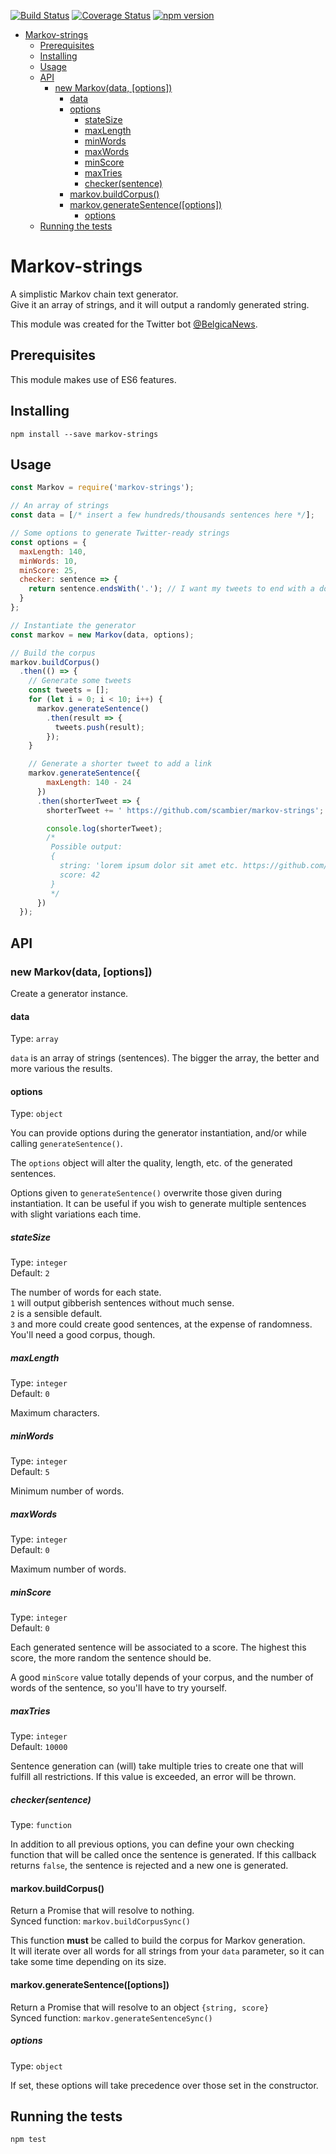 [![Build Status](https://travis-ci.org/scambier/markov-strings.svg?branch=master)](https://travis-ci.org/scambier/markov-strings)
[![Coverage Status](https://coveralls.io/repos/github/scambier/markov-strings/badge.svg?branch=master)](https://coveralls.io/github/scambier/markov-strings?branch=master)
[![npm version](https://badge.fury.io/js/markov-strings.svg)](https://badge.fury.io/js/markov-strings)

<!-- TOC depthFrom:1 depthTo:6 withLinks:1 updateOnSave:1 orderedList:0 -->

- [Markov-strings](#markov-strings)
	- [Prerequisites](#prerequisites)
	- [Installing](#installing)
	- [Usage](#usage)
	- [API](#api)
		- [new Markov(data, [options])](#new-markovdata-options)
			- [data](#data)
			- [options](#options)
				- [stateSize](#statesize)
				- [maxLength](#maxlength)
				- [minWords](#minwords)
				- [maxWords](#maxwords)
				- [minScore](#minscore)
				- [maxTries](#maxtries)
				- [checker(sentence)](#checkersentence)
			- [markov.buildCorpus()](#markovbuildcorpus)
			- [markov.generateSentence([options])](#markovgeneratesentenceoptions)
				- [options](#options)
	- [Running the tests](#running-the-tests)

<!-- /TOC -->

# Markov-strings

A simplistic Markov chain text generator.  
Give it an array of strings, and it will output a randomly generated string.

This module was created for the Twitter bot [@BelgicaNews](https://twitter.com/BelgicaNews).


## Prerequisites
This module makes use of ES6 features.

## Installing
`npm install --save markov-strings`

## Usage

```javascript
const Markov = require('markov-strings');

// An array of strings
const data = [/* insert a few hundreds/thousands sentences here */];

// Some options to generate Twitter-ready strings
const options = {
  maxLength: 140,
  minWords: 10,
  minScore: 25,
  checker: sentence => {
    return sentence.endsWith('.'); // I want my tweets to end with a dot.
  }
};

// Instantiate the generator
const markov = new Markov(data, options);

// Build the corpus
markov.buildCorpus()
  .then(() => {
    // Generate some tweets
    const tweets = [];
    for (let i = 0; i < 10; i++) {
      markov.generateSentence()
        .then(result => {
          tweets.push(result);
        });
    }

    // Generate a shorter tweet to add a link
    markov.generateSentence({
        maxLength: 140 - 24
      })
      .then(shorterTweet => {
        shorterTweet += ' https://github.com/scambier/markov-strings'; // Links always take 23 characters in a tweet

        console.log(shorterTweet);
        /*
         Possible output:
         {
           string: 'lorem ipsum dolor sit amet etc. https://github.com/scambier/markov-strings',
           score: 42
         }
         */
      })
  });
```

## API
### new Markov(data, [options])
Create a generator instance.
#### data
Type: `array`

`data` is an array of strings (sentences). The bigger the array, the better and more various the results.

#### options
Type: `object`

You can provide options during the generator instantiation, and/or while calling `generateSentence()`.

The `options` object will alter the quality, length, etc. of the generated sentences.

Options given to `generateSentence()` overwrite those given during instantiation.
It can be useful if you wish to generate multiple sentences with slight variations each time.

##### stateSize
Type: `integer`  
Default: `2`

The number of words for each state.  
`1` will output gibberish sentences without much sense.  
`2` is a sensible default.  
`3` and more could create good sentences, at the expense of randomness. You'll need a good corpus, though.

##### maxLength
Type: `integer`  
Default: `0`

Maximum characters.

##### minWords
Type: `integer`  
Default: `5`

Minimum number of words.

##### maxWords
Type: `integer`  
Default: `0`

Maximum number of words.

##### minScore
Type: `integer`  
Default: `0`

Each generated sentence will be associated to a score. The highest this score, the more random the sentence should be.

A good `minScore` value totally depends of your corpus, and the number of words of the sentence, so you'll have to try yourself.

##### maxTries
Type: `integer`  
Default: `10000`

Sentence generation can (will) take multiple tries to create one that will fulfill all restrictions.
If this value is exceeded, an error will be thrown.

##### checker(sentence)
Type: `function`  

In addition to all previous options, you can define your own checking function that will be called once the sentence is generated.
If this callback returns `false`, the sentence is rejected and a new one is generated.


#### markov.buildCorpus()
Return a Promise that will resolve to nothing.  
Synced function: `markov.buildCorpusSync()`

This function **must** be called to build the corpus for Markov generation.  
It will iterate over all words for all strings from your `data` parameter, so it can take some time depending on its size.

#### markov.generateSentence([options])
Return a Promise that will resolve to an object `{string, score}`  
Synced function: `markov.generateSentenceSync()`

##### options
Type: `object`

If set, these options will take precedence over those set in the constructor.

## Running the tests
`npm test`
